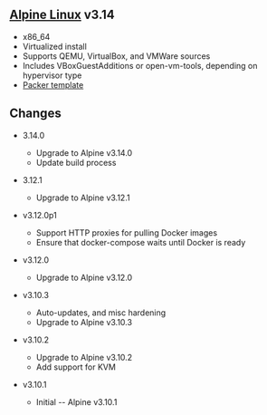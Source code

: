 ## [Alpine Linux](http://alpinelinux.org) v3.14

* x86_64
* Virtualized install
* Supports QEMU, VirtualBox, and VMWare sources
* Includes VBoxGuestAdditions or open-vm-tools, depending on hypervisor type
* [Packer template](https://github.com/Probely/farcaster-onprem-agent/packer)

## Changes
* 3.14.0
  * Upgrade to Alpine v3.14.0
  * Update build process

* 3.12.1
  * Upgrade to Alpine v3.12.1

* v3.12.0p1
  * Support HTTP proxies for pulling Docker images
  * Ensure that docker-compose waits until Docker is ready

* v3.12.0
  * Upgrade to Alpine v3.12.0

* v3.10.3
  * Auto-updates, and misc hardening
  * Upgrade to Alpine v3.10.3

* v3.10.2
  * Upgrade to Alpine v3.10.2
  * Add support for KVM

* v3.10.1
   * Initial -- Alpine v3.10.1
